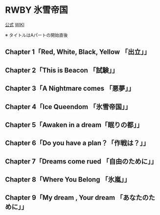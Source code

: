 # RWBY 氷雪帝国

[公式](https://anime.team-rwby-project.jp/) 
[WIKI](https://ja.wikipedia.org/wiki/RWBY) 

※ タイトルはAパートの開始直後

## Chapter 1「Red, White, Black, Yellow 「出立」」

## Chapter 2「This is Beacon 「試験」」

## Chapter 3「A Nightmare comes 「悪夢」」

## Chapter 4「Ice Queendom 「氷雪帝国」」

## Chapter 5「Awaken in a dream「眠りの都」」

## Chapter 6「Do you have a plan？「作戦は？」」

## Chapter 7「Dreams come rued 「自由のために」」

## Chapter 8「Where You Belong 「氷嵐」」

## Chapter 9「My dream , Your dream 「あなたのために」」
